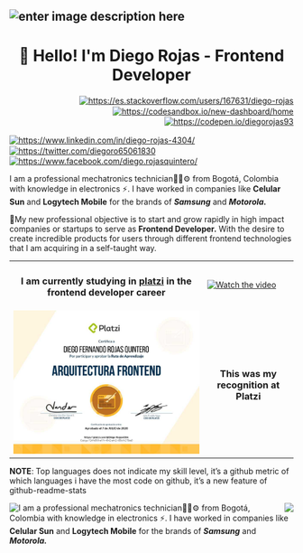 ![enter image description here](https://2vtt903fz7pzurynz13hoiq1-wpengine.netdna-ssl.com/wp-content/uploads/2017/01/JavaScript.gif)
----

<h1 align="center">👋 Hello! I'm Diego Rojas - Frontend Developer</h1>

<p align="center">

<p align="right">
<a href="https://stackoverflow.com/https://es.stackoverflow.com/users/167631/diego-rojas" target="blank"><img align="center" src="https://cdn.jsdelivr.net/npm/simple-icons@3.0.1/icons/stackoverflow.svg" alt="https://es.stackoverflow.com/users/167631/diego-rojas" height="20" width="20" /></a>
<a href="https://codesandbox.com/https://codesandbox.io/new-dashboard/home" target="blank"><img align="center" src="https://cdn.jsdelivr.net/npm/simple-icons@3.0.1/icons/codesandbox.svg" alt="https://codesandbox.io/new-dashboard/home" height="20" width="20" /></a>
<a href="https://codepen.io/https://codepen.io/diegorojas93" target="blank"><img align="center" src="https://cdn.jsdelivr.net/npm/simple-icons@3.0.1/icons/codepen.svg" alt="https://codepen.io/diegorojas93" height="20" width="20" /></a>
</p>
<p align="left">
<a href="https://linkedin.com/in/https://www.linkedin.com/in/diego-rojas-4304/" target="blank"><img align="center" src="https://cdn.jsdelivr.net/npm/simple-icons@3.0.1/icons/linkedin.svg" alt="https://www.linkedin.com/in/diego-rojas-4304/" height="20" width="20" /></a>
<a href="https://twitter.com/https://twitter.com/diegoro65061830" target="blank"><img align="center" src="https://cdn.jsdelivr.net/npm/simple-icons@3.0.1/icons/twitter.svg" alt="https://twitter.com/diegoro65061830" height="20" width="20" /></a>
<a href="https://fb.com/https://www.facebook.com/diego.rojasquintero/" target="blank"><img align="center" src="https://cdn.jsdelivr.net/npm/simple-icons@3.0.1/icons/facebook.svg" alt="https://www.facebook.com/diego.rojasquintero/" height="20" width="20" /></a>
</p>

</p>


I am a professional mechatronics technician👨‍🎓⚙ from Bogotá, Colombia with knowledge in electronics ⚡. I have worked in companies like **Celular Sun** and  **Logytech Mobile** for the brands of ***Samsung*** and ***Motorola.***

🚀My new professional objective is to start and grow rapidly in high impact companies or startups to serve as **Frontend Developer.** With the desire to create incredible products for users through different frontend technologies that I am acquiring in a self-taught way.

|  |  |
|--|--|
| <h3 align="center"> I am currently studying in [platzi](https://platzi.com/) in the frontend developer career </h3> | [![Watch the video](https://img.youtube.com/vi/ZYmIUiK8ZQI/maxresdefault.jpg)](https://youtu.be/ZYmIUiK8ZQI) |
| [![Diploma](https://github.com/DiegoRojas93/DiegoRojas93/blob/master/src/images/download.png "Diploma")](https://platzi.com/@Diego-Rojas4304/ruta/7-arquitecto/diploma/detalle/ "Diploma") | <h3 align="center"> This was my recognition at Platzi </h3> |


**NOTE**: Top languages does not indicate my skill level, it’s a github metric of which languages i have the most code on github, it’s a new feature of github-readme-stats


<img align="left" src="https://github-readme-stats.anuraghazra1.vercel.app/api/top-langs/?username=DiegoRojas93&theme=tokyonight" />
<img align="right" src="https://github-readme-stats.vercel.app/api?username=DiegoRojas93&show_icons=true&theme=tokyonight" />

I am a professional mechatronics technician👨‍🎓⚙ from Bogotá, Colombia with knowledge in electronics ⚡. I have worked in companies like **Celular Sun** and  **Logytech Mobile** for the brands of ***Samsung*** and ***Motorola.***